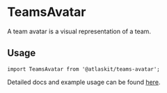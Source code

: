 # TeamsAvatar

A team avatar is a visual representation of a team.

## Usage

`import TeamsAvatar from '@atlaskit/teams-avatar';`

Detailed docs and example usage can be found [here](https://atlaskit.atlassian.com/packages/people-and-teams/teams-avatar).
